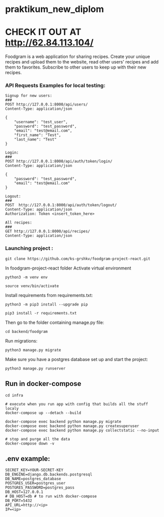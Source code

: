 # praktikum_new_diplom
# CHECK IT OUT AT http://62.84.113.104/

Foodgram is a web application for sharing recipes. 
Create your unique recipes and upload them to the website, read other
users' recipes and add them to favorites. 
Subscribe to other users to keep up with their new recipes.

### API Requests Examples for local testing:

```
Signup for new users:  
###  
POST http://127.0.0.1:8000/api/users/  
Content-Type: application/json  

{  
    "username": "test_user",  
    "password": "test_password",  
    "email": "test@email.com",  
    "first_name": "Test",  
    "last_name": "Test"  
}

Login:  
###  
POST http://127.0.0.1:8000/api/auth/token/login/  
Content-Type: application/json

{  
    "password": "test_password",  
    "email": "test@email.com"  
}  

Logout:  
###  
POST  http://127.0.0.1:8000/api/auth/token/logout/  
Content-Type: application/json  
Authorization: Token <insert_token_here>  

All recipes:  
###  
GET http://127.0.0.1:8000/api/recipes/  
Content-Type: application/json 
```

### Launching project :

```
git clone https://github.com/ks-grshkv/foodgram-project-react.git
```

In foodgram-project-react folder
Activate virtual environment

```
python3 -m venv env
```
```
source venv/bin/activate
```

Install requirements from requirements.txt:

```
python3 -m pip3 install --upgrade pip
```
```
pip3 install -r requirements.txt
```

Then go to the folder containing manage.py file:

```
cd backend/foodgram
```

Run migrations:

```
python3 manage.py migrate
```

Make sure you have a postgres database set up
and start the project:

```
python3 manage.py runserver
```

## Run in docker-compose

```
cd infra

# execute when you run app with config that builds all the stuff localy
docker-compose up --detach --build 

docker-compose exec backend python manage.py migrate
docker-compose exec backend python manage.py createsuperuser
docker-compose exec backend python manage.py collectstatic --no-input

# stop and purge all the data
docker-compose down -v
```

## .env example:

```
SECRET_KEY=YOUR-SECRET-KEY
DB_ENGINE=django.db.backends.postgresql
DB_NAME=postgres_database
POSTGRES_USER=postgres_user
POSTGRES_PASSWORD=postgres_pass
DB_HOST=127.0.0.1
# DB_HOST=db # to run with docker-compose
DB_PORT=5432
API_URL=http://<ip>
IP=<ip>
```